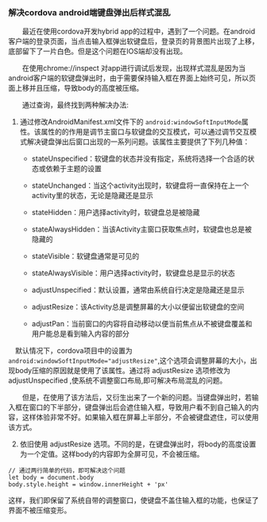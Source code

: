 ### 解决cordova android端键盘弹出后样式混乱

　　最近在使用cordova开发hybrid app的过程中，遇到了一个问题。在android客户端的登录页面，当点击输入框弹出软键盘后，登录页的背景图片出现了上移，底部留下了一片白色。但是这个问题在IOS端却没有出现。 

　　在使用chrome://inspect 对app进行调试后发现，出现样式混乱是因为当android客户端的软键盘弹出时，由于需要保持输入框在界面上始终可见，所以页面上移并且压缩，导致body的高度被压缩。　

　　通过查询，最终找到两种解决办法:

1. 通过修改AndroidManifest.xml文件下的 `android:windowSoftInputMode`属性。该属性的的作用是调节主窗口与软键盘的交互模式，可以通过调节交互模式解决键盘弹出后窗口出现的一系列问题。该属性主要提供了下列几种值：
    + stateUnspecified：软键盘的状态并没有指定，系统将选择一个合适的状态或依赖于主题的设置

    + stateUnchanged：当这个activity出现时，软键盘将一直保持在上一个activity里的状态，无论是隐藏还是显示

    + stateHidden：用户选择activity时，软键盘总是被隐藏

    + stateAlwaysHidden：当该Activity主窗口获取焦点时，软键盘也总是被隐藏的

    + stateVisible：软键盘通常是可见的

    + stateAlwaysVisible：用户选择activity时，软键盘总是显示的状态

    + adjustUnspecified：默认设置，通常由系统自行决定是隐藏还是显示

    + adjustResize：该Activity总是调整屏幕的大小以便留出软键盘的空间

    + adjustPan：当前窗口的内容将自动移动以便当前焦点从不被键盘覆盖和用户能总是看到输入内容的部分

　默认情况下，cordova项目中的设置为 `android:windowSoftInputMode="adjustResize"`,这个选项会调整屏幕的大小，出现body压缩的原因就是使用了该属性。通过将 adjustResize 选项修改为 adjustUnspecified ,使系统不调整窗口布局,即可解决布局混乱的问题。 

　　但是，在使用了该方法后，又衍生出来了一个新的问题。当键盘弹出时，若输入框在窗口的下半部分，键盘弹出后会遮住输入框，导致用户看不到自己输入的内容，这样体验非常不好。如果输入框在屏幕上半部分，不会被键盘遮住，可以使用该方式。

2. 依旧使用 adjustResize 选项。不同的是，在键盘弹出时，将body的高度设置为一个定值。这样body的内容即为全屏可见，不会被压缩。

```
// 通过两行简单的代码，即可解决这个问题
let body = document.body
body.style.height = window.innerHeight + 'px'
```

这样，我们即保留了系统自带的调整窗口，使键盘不盖住输入框的功能，也保证了界面不被压缩变形。